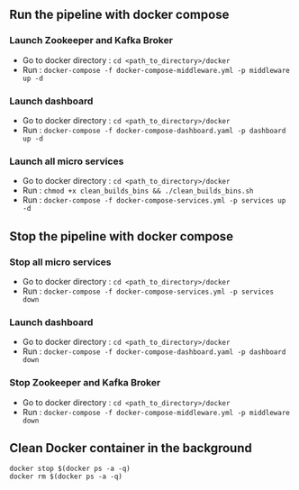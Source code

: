 ## Run the pipeline with docker compose 
### Launch Zookeeper and Kafka Broker
- Go to docker directory : `cd <path_to_directory>/docker`
- Run : `docker-compose -f docker-compose-middleware.yml -p middleware up -d`
### Launch dashboard
- Go to docker directory : `cd <path_to_directory>/docker`
- Run : `docker-compose -f docker-compose-dashboard.yaml -p dashboard up -d`
### Launch all micro services
- Go to docker directory : `cd <path_to_directory>/docker`
- Run : `chmod +x clean_builds_bins && ./clean_builds_bins.sh`
- Run : `docker-compose -f docker-compose-services.yml -p services up -d`

## Stop the pipeline with docker compose 


### Stop all micro services
- Go to docker directory : `cd <path_to_directory>/docker`
- Run : `docker-compose -f docker-compose-services.yml -p services down`
### Launch dashboard
- Go to docker directory : `cd <path_to_directory>/docker`
- Run : `docker-compose -f docker-compose-dashboard.yaml -p dashboard down`
### Stop Zookeeper and Kafka Broker
- Go to docker directory : `cd <path_to_directory>/docker`
- Run : `docker-compose -f docker-compose-middleware.yml -p middleware down`

## Clean Docker container in the background

```
docker stop $(docker ps -a -q)
docker rm $(docker ps -a -q)
```
